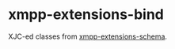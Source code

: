 # xmpp-extensions-bind

XJC-ed classes from [xmpp-extensions-schema](https://github.com/jinahya/xmpp-extensions-schemas).